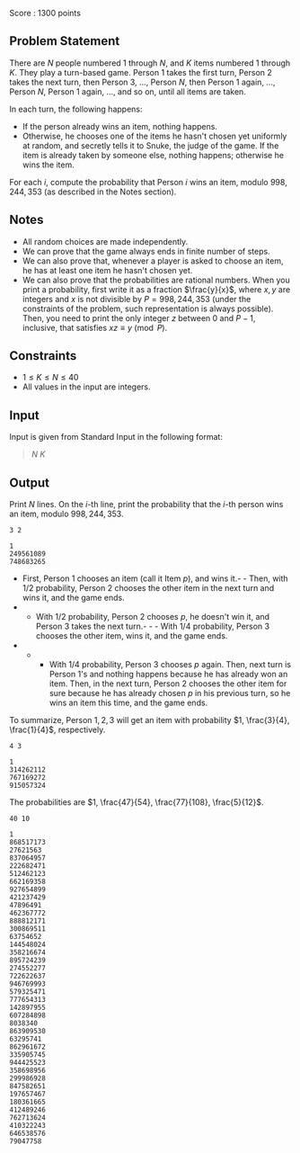 Score : $1300$ points

## Problem Statement

There are $N$ people numbered $1$ through $N$, and $K$ items numbered $1$ through $K$.
They play a turn-based game.
Person $1$ takes the first turn, Person $2$ takes the next turn, then Person $3$, $\ldots$, Person $N$, then Person $1$ again,
$\ldots$, Person $N$, Person $1$ again, $\ldots$, and so on, until all items are taken.

In each turn, the following happens:

- If the person already wins an item, nothing happens.
- Otherwise, he chooses one of the items he hasn't chosen yet uniformly at random, and secretly tells it to Snuke, the judge of the game.
If the item is already taken by someone else, nothing happens; otherwise he wins the item.

For each $i$, compute the probability that Person $i$ wins an item, modulo $998,244,353$ (as described in the Notes section).

## Notes

- All random choices are made independently.
- We can prove that the game always ends in finite number of steps.
- We can also prove that, whenever a player is asked to choose an item, he has at least one item he hasn't chosen yet.
- We can also prove that the probabilities are rational numbers. When you print a probability, first write it as a fraction $\frac{y}{x}$, where $x, y$ are integers and $x$ is not divisible by $P = 998,244,353$
(under the constraints of the problem, such representation is always possible).
Then, you need to print the only integer $z$ between $0$ and $P - 1$, inclusive, that satisfies $xz \equiv y \pmod{P}$.

## Constraints

- $1 \leq K \leq N \leq 40$
- All values in the input are integers.

## Input

Input is given from Standard Input in the following format:

> $N$ $K$

## Output

Print $N$ lines.
On the $i$-th line, print the probability that the $i$-th person wins an item, modulo $998,244,353$.

```input1
3 2
```

```output1
1
249561089
748683265
```

- First, Person $1$ chooses an item (call it Item $p$), and wins it.-   - Then, with $1/2$ probability, Person $2$ chooses the other item in the next turn and wins it, and the game ends.
-   - With $1/2$ probability, Person $2$ chooses $p$, he doesn't win it, and Person $3$ takes the next turn.-   -   - With $1/4$ probability, Person $3$ chooses the other item, wins it, and the game ends.
-   -   - With $1/4$ probability, Person $3$ chooses $p$ again. Then, next turn is Person $1$'s and nothing happens because he has already won an item. Then, in the next turn, Person $2$ chooses the other item for sure because he has already chosen $p$ in his previous turn, so he wins an item this time, and the game ends.

To summarize, Person $1, 2, 3$ will get an item with probability $1, \frac{3}{4}, \frac{1}{4}$, respectively.

```input2
4 3
```

```output2
1
314262112
767169272
915057324
```

The probabilities are $1, \frac{47}{54}, \frac{77}{108}, \frac{5}{12}$.

```input3
40 10
```

```output3
1
868517173
27621563
837064957
222682471
512462123
662169358
927654899
421237429
47896491
462367772
888812171
300869511
63754652
144548024
358216674
895724239
274552277
722622637
946769993
579325471
777654313
142897955
607284898
8038340
863909530
63295741
862961672
335905745
944425523
358698956
299986928
847582651
197657467
180361665
412489246
762713624
410322243
646538576
79047758
```